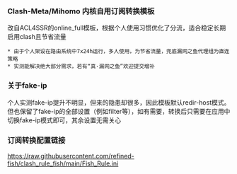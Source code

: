### Clash-Meta/Mihomo 内核自用订阅转换模板
改自ACL4SSR的online_full模板，根据个人使用习惯优化了分流，适合稳定长期启用clash且节省流量
```
* 由于个人架设在路由系统中7x24h运行，多人使用，为节省流量，兜底漏网之鱼代理组为直连策略
* 实测能解决绝大部分需求，若有“真·漏网之鱼”欢迎提交增补
```

### 关于fake-ip
个人实测fake-ip提升不明显，但来的隐患却很多，因此模板默认redir-host模式。
但也保留了fake-ip的全部设置（例如filter等），如有需要，转换后只需要在应用中切换fake-ip模式即可，其余设置无需关心


### 订阅转换配置链接
https://raw.githubusercontent.com/refined-fish/clash_rule_fish/main/Fish_Rule.ini
